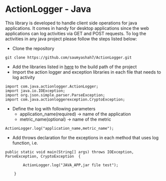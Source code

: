 # ActionLogger - Java

This library is developed to handle client side operations for java applications. It comes in handy for desktop applications since the web applications can log activities via GET and POST requests. To log the activities in any java project  please follow the steps listed below:

- Clone the repository
```
git clone https://github.com/saumyashah7/ActionLogger.git
```

- Add the libraries listed in [here](https://github.com/saumyashah7/ActionLogger/tree/master/Java/JAR_files) to the build path of the project
- Import the action logger and exception libraries in each file that needs to log activity
```
import com.java.actionlogger.ActionLogger;
import java.io.IOException;
import org.json.simple.parser.ParseException;
import com.java.actionloggerexception.CryptoException;
```


- Define the log with following parameters
	- application_name(required) -> name of the application
	- metric_name(optional) -> name of the metric
```
ActionLogger.log("application_name,metric_name");
```

- Add throws declaration for the exceptions in each method that uses log function, i.e.
```
public static void main(String[] args) throws IOException, ParseException, CryptoException  {
		
		ActionLogger.log("JAVA_APP,jar file test");		
	
	}
```